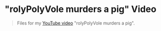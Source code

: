 # "rolyPolyVole murders a pig" Video

> Files for my [YouTube video](https://www.youtube.com/watch?v=qM6ICVC7F3Y) "rolyPolyVole murders a pig".
